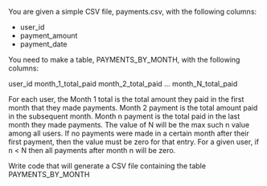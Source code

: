 You are given a simple CSV file, payments.csv, with the following columns:
* user_id
* payment_amount
* payment_date

You need to make a table, PAYMENTS_BY_MONTH, with the following columns:

user_id
month_1_total_paid
month_2_total_paid
…
month_N_total_paid

For each user, the Month 1 total is the total amount they paid in the first month that they made payments. Month 2 payment is the total amount paid in the subsequent month. Month n payment is the total paid in the last month they made payments. The value of N will be the max such n value among all users. If no payments were made in a certain month after their first payment, then the value must be zero for that entry. For a given user, if n < N then all payments after month n will be zero.

Write code that will generate a CSV file containing the table PAYMENTS_BY_MONTH

